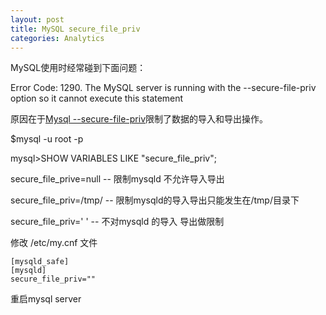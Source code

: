 ```yaml
---
layout: post
title: MySQL secure_file_priv
categories: Analytics
---
```


MySQL使用时经常碰到下面问题：

Error Code: 1290. The MySQL server is running with the --secure-file-priv option so it cannot execute this statement

原因在于[Mysql --secure-file-priv](https://dev.mysql.com/doc/refman/8.0/en/server-options.html#option_mysqld_secure-file-priv)限制了数据的导入和导出操作。

$mysql -u root -p

mysql>SHOW VARIABLES LIKE "secure_file_priv";

secure_file_prive=null   -- 限制mysqld 不允许导入导出

secure_file_priv=/tmp/   -- 限制mysqld的导入导出只能发生在/tmp/目录下

secure_file_priv=' '     -- 不对mysqld 的导入 导出做限制

修改 /etc/my.cnf 文件

```
[mysqld_safe]
[mysqld]
secure_file_priv=""
```

重启mysql server